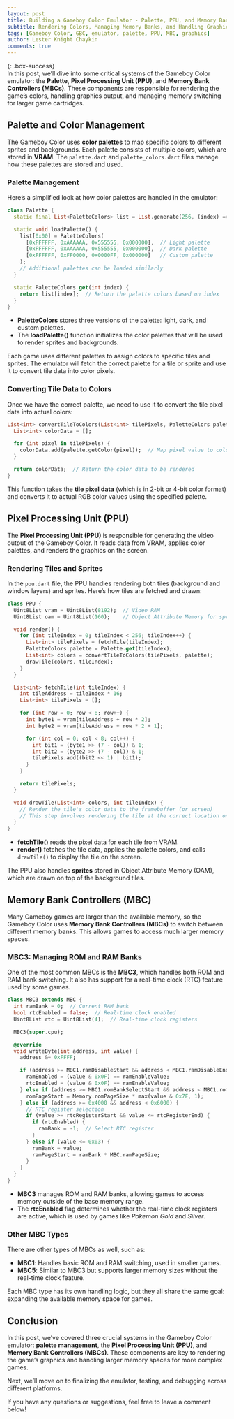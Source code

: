 ```yaml
---
layout: post  
title: Building a Gameboy Color Emulator - Palette, PPU, and Memory Bank Controllers  
subtitle: Rendering Colors, Managing Memory Banks, and Handling Graphics  
tags: [Gameboy Color, GBC, emulator, palette, PPU, MBC, graphics]  
author: Lester Knight Chaykin  
comments: true  
---
```


{: .box-success}  
In this post, we’ll dive into some critical systems of the Gameboy Color emulator: the **Palette**, **Pixel Processing Unit (PPU)**, and **Memory Bank Controllers (MBCs)**. These components are responsible for rendering the game’s colors, handling graphics output, and managing memory switching for larger game cartridges.

## Palette and Color Management

The Gameboy Color uses **color palettes** to map specific colors to different sprites and backgrounds. Each palette consists of multiple colors, which are stored in **VRAM**. The `palette.dart` and `palette_colors.dart` files manage how these palettes are stored and used.

### Palette Management

Here’s a simplified look at how color palettes are handled in the emulator:

```dart  
class Palette {  
  static final List<PaletteColors> list = List.generate(256, (index) => PaletteColors([], [], []));

  static void loadPalette() {  
    list[0x00] = PaletteColors(
      [0xFFFFFF, 0xAAAAAA, 0x555555, 0x000000],  // Light palette
      [0xFFFFFF, 0xAAAAAA, 0x555555, 0x000000],  // Dark palette
      [0xFFFFFF, 0xFF0000, 0x0000FF, 0x000000]   // Custom palette
    );
    // Additional palettes can be loaded similarly
  }

  static PaletteColors get(int index) {  
    return list[index];  // Return the palette colors based on index
  }  
}
```

- **PaletteColors** stores three versions of the palette: light, dark, and custom palettes.
- The **loadPalette()** function initializes the color palettes that will be used to render sprites and backgrounds.

Each game uses different palettes to assign colors to specific tiles and sprites. The emulator will fetch the correct palette for a tile or sprite and use it to convert tile data into color pixels.

### Converting Tile Data to Colors

Once we have the correct palette, we need to use it to convert the tile pixel data into actual colors:

```dart  
List<int> convertTileToColors(List<int> tilePixels, PaletteColors palette) {  
  List<int> colorData = [];

  for (int pixel in tilePixels) {  
    colorData.add(palette.getColor(pixel));  // Map pixel value to color using palette
  }

  return colorData;  // Return the color data to be rendered
}
```

This function takes the **tile pixel data** (which is in 2-bit or 4-bit color format) and converts it to actual RGB color values using the specified palette.

## Pixel Processing Unit (PPU)

The **Pixel Processing Unit (PPU)** is responsible for generating the video output of the Gameboy Color. It reads data from VRAM, applies color palettes, and renders the graphics on the screen.

### Rendering Tiles and Sprites

In the `ppu.dart` file, the PPU handles rendering both tiles (background and window layers) and sprites. Here’s how tiles are fetched and drawn:

```dart  
class PPU {  
  Uint8List vram = Uint8List(8192);  // Video RAM  
  Uint8List oam = Uint8List(160);    // Object Attribute Memory for sprites  

  void render() {  
    for (int tileIndex = 0; tileIndex < 256; tileIndex++) {  
      List<int> tilePixels = fetchTile(tileIndex);
      PaletteColors palette = Palette.get(tileIndex);  
      List<int> colors = convertTileToColors(tilePixels, palette);  
      drawTile(colors, tileIndex);  
    }  
  }

  List<int> fetchTile(int tileIndex) {  
    int tileAddress = tileIndex * 16;  
    List<int> tilePixels = [];

    for (int row = 0; row < 8; row++) {  
      int byte1 = vram[tileAddress + row * 2];  
      int byte2 = vram[tileAddress + row * 2 + 1];

      for (int col = 0; col < 8; col++) {  
        int bit1 = (byte1 >> (7 - col)) & 1;  
        int bit2 = (byte2 >> (7 - col)) & 1;
        tilePixels.add((bit2 << 1) | bit1);  
      }  
    }

    return tilePixels;  
  }

  void drawTile(List<int> colors, int tileIndex) {  
    // Render the tile's color data to the framebuffer (or screen)  
    // This step involves rendering the tile at the correct location on the display
  }  
}
```

- **fetchTile()** reads the pixel data for each tile from VRAM.
- **render()** fetches the tile data, applies the palette colors, and calls `drawTile()` to display the tile on the screen.

The PPU also handles **sprites** stored in Object Attribute Memory (OAM), which are drawn on top of the background tiles.

## Memory Bank Controllers (MBC)

Many Gameboy games are larger than the available memory, so the Gameboy Color uses **Memory Bank Controllers (MBCs)** to switch between different memory banks. This allows games to access much larger memory spaces.

### MBC3: Managing ROM and RAM Banks

One of the most common MBCs is the **MBC3**, which handles both ROM and RAM bank switching. It also has support for a real-time clock (RTC) feature used by some games.

```dart  
class MBC3 extends MBC {  
  int ramBank = 0;  // Current RAM bank
  bool rtcEnabled = false;  // Real-time clock enabled  
  Uint8List rtc = Uint8List(4);  // Real-time clock registers  

  MBC3(super.cpu);

  @override  
  void writeByte(int address, int value) {  
    address &= 0xFFFF;

    if (address >= MBC1.ramDisableStart && address < MBC1.ramDisableEnd) {  
      ramEnabled = (value & 0x0F) == ramEnableValue;  
      rtcEnabled = (value & 0x0F) == ramEnableValue;  
    } else if (address >= MBC1.romBankSelectStart && address < MBC1.romBankSelectEnd) {  
      romPageStart = Memory.romPageSize * max(value & 0x7F, 1);  
    } else if (address >= 0x4000 && address < 0x6000) {  
      // RTC register selection
      if (value >= rtcRegisterStart && value <= rtcRegisterEnd) {  
        if (rtcEnabled) {  
          ramBank = -1;  // Select RTC register
        }  
      } else if (value <= 0x03) {  
        ramBank = value;  
        ramPageStart = ramBank * MBC.ramPageSize;  
      }  
    }
  }
}
```

- **MBC3** manages ROM and RAM banks, allowing games to access memory outside of the base memory range.
- The **rtcEnabled** flag determines whether the real-time clock registers are active, which is used by games like *Pokemon Gold* and *Silver*.

### Other MBC Types

There are other types of MBCs as well, such as:
- **MBC1**: Handles basic ROM and RAM switching, used in smaller games.
- **MBC5**: Similar to MBC3 but supports larger memory sizes without the real-time clock feature.

Each MBC type has its own handling logic, but they all share the same goal: expanding the available memory space for games.

## Conclusion

In this post, we’ve covered three crucial systems in the Gameboy Color emulator: **palette management**, the **Pixel Processing Unit (PPU)**, and **Memory Bank Controllers (MBCs)**. These components are key to rendering the game’s graphics and handling larger memory spaces for more complex games.

Next, we’ll move on to finalizing the emulator, testing, and debugging across different platforms.

If you have any questions or suggestions, feel free to leave a comment below!
